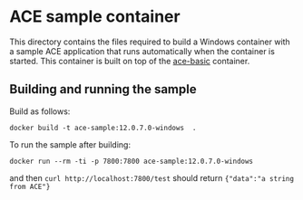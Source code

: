 # ACE sample container

This directory contains the files required to build a Windows container with a sample
ACE application that runs automatically when the container is started. This container
is built on top of the [ace-basic](../ace-basic) container.

## Building and running the sample

Build as follows: 
```
docker build -t ace-sample:12.0.7.0-windows  .
```

To run the sample after building:
```
docker run --rm -ti -p 7800:7800 ace-sample:12.0.7.0-windows
```
and then `curl http://localhost:7800/test` should return `{"data":"a string from ACE"}`
